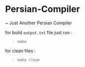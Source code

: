 # Persian-Compiler
~ Just Another Persian Compiler

for build `output.txt` file just run :
> `make`

for clean files : 
>`make clean`
